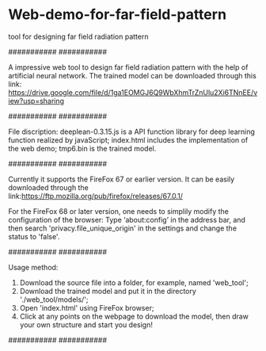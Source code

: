 # Web-demo-for-far-field-pattern
tool for designing far field radiation pattern

###########
###########

A impressive web tool to design far field radiation pattern with the help of artificial neural network.
The trained model can be downloaded through this link: 
https://drive.google.com/file/d/1ga1EOMGJ6Q9WbXhmTrZnUlu2Xi6TNnEE/view?usp=sharing

###########
###########

File discription:
deeplean-0.3.15.js is a API function library for deep learning function realized by javaScript;
index.html includes the implementation of the web demo;
tmp6.bin is the trained model.

###########
###########

Currently it supports the FireFox 67 or earlier version.
It can be easily downloaded through the link:https://ftp.mozilla.org/pub/firefox/releases/67.0.1/

For the FireFox 68 or later version, one needs to simplily modify the configuration of the browser:
Type ‘about:config’ in the address bar, and then search 'privacy.file_unique_origin' in the settings and change the status to 'false'.

###########
###########

Usage method:
1. Download the source file into a folder, for example, named 'web_tool';
2. Download the trained model and put it in the directory './web_tool/models/';
3. Open 'index.html' using FireFox browser;
4. Click at any points on the webpage to download the model, then draw your own structure and start you design!

###########
###########
